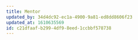 ```yaml
---
title: Mentor
updated_by: 34d4dc92-ec1a-4900-9a81-ed8dd8606f23
updated_at: 1610635569
id: c21dfaaf-b299-4df9-8eed-1ccbbf578738
---
```

